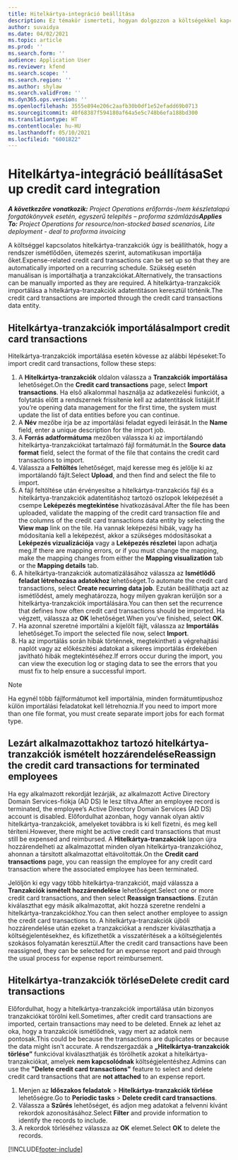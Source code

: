 ```yaml
---
title: Hitelkártya-integráció beállítása
description: Ez témakör ismerteti, hogyan dolgozzon a költségekkel kapcsolatos hitelkártya-tranzakciókkal.
author: suvaidya
ms.date: 04/02/2021
ms.topic: article
ms.prod: ''
ms.search.form: ''
audience: Application User
ms.reviewer: kfend
ms.search.scope: ''
ms.search.region: ''
ms.author: shylaw
ms.search.validFrom: ''
ms.dyn365.ops.version: ''
ms.openlocfilehash: 3555e894e206c2aafb30b0df1e52efadd69b0713
ms.sourcegitcommit: 40f68387f594180af64a5e5c748b6efa188bd300
ms.translationtype: HT
ms.contentlocale: hu-HU
ms.lasthandoff: 05/10/2021
ms.locfileid: "6001822"
---
```

# <a name="set-up-credit-card-integration"></a><span data-ttu-id="17f08-103">Hitelkártya-integráció beállítása</span><span class="sxs-lookup"><span data-stu-id="17f08-103">Set up credit card integration</span></span>

<span data-ttu-id="17f08-104">_**A következőre vonatkozik:** Project Operations erőforrás-/nem készletalapú forgatókönyvek esetén, egyszerű telepítés – proforma számlázás_</span><span class="sxs-lookup"><span data-stu-id="17f08-104">_**Applies To:** Project Operations for resource/non-stocked based scenarios, Lite deployment - deal to proforma invoicing_</span></span>

<span data-ttu-id="17f08-105">A költséggel kapcsolatos hitelkártya-tranzakciók úgy is beállíthatók, hogy a rendszer ismétlődően, ütemezés szerint, automatikusan importálja őket.</span><span class="sxs-lookup"><span data-stu-id="17f08-105">Expense-related credit card transactions can be set up so that they are automatically imported on a recurring schedule.</span></span> <span data-ttu-id="17f08-106">Szükség esetén manuálisan is importálhatja a tranzakciókat.</span><span class="sxs-lookup"><span data-stu-id="17f08-106">Alternatively, the transactions can be manually imported as they are required.</span></span> <span data-ttu-id="17f08-107">A hitelkártya-tranzakciók importálása a hitelkártya-tranzakciók adatentitáson keresztül történik.</span><span class="sxs-lookup"><span data-stu-id="17f08-107">The credit card transactions are imported through the credit card transactions data entity.</span></span>

## <a name="import-credit-card-transactions"></a><span data-ttu-id="17f08-108">Hitelkártya-tranzakciók importálása</span><span class="sxs-lookup"><span data-stu-id="17f08-108">Import credit card transactions</span></span>

<span data-ttu-id="17f08-109">Hitelkártya-tranzakciók importálása esetén kövesse az alábbi lépéseket:</span><span class="sxs-lookup"><span data-stu-id="17f08-109">To import credit card transactions, follow these steps:</span></span>

1. <span data-ttu-id="17f08-110">A **Hitelkártya-tranzakciók** oldalon válassza a **Tranzakciók importálása** lehetőséget.</span><span class="sxs-lookup"><span data-stu-id="17f08-110">On the **Credit card transactions** page, select **Import transactions**.</span></span> <span data-ttu-id="17f08-111">Ha első alkalommal használja az adatkezelési funkciót, a folytatás előtt a rendszernek frissítenie kell az adatentitások listáját.</span><span class="sxs-lookup"><span data-stu-id="17f08-111">If you’re opening data management for the first time, the system must update the list of data entities before you can continue.</span></span>
2. <span data-ttu-id="17f08-112">A **Név** mezőbe írja be az importálási feladat egyedi leírását.</span><span class="sxs-lookup"><span data-stu-id="17f08-112">In the **Name** field, enter a unique description for the import job.</span></span>
3. <span data-ttu-id="17f08-113">A **Forrás adatformátuma** mezőben válassza ki az importálandó hitelkártya-tranzakciókat tartalmazó fájl formátumát.</span><span class="sxs-lookup"><span data-stu-id="17f08-113">In the **Source data format** field, select the format of the file that contains the credit card transactions to import.</span></span>
4. <span data-ttu-id="17f08-114">Válassza a **Feltöltés** lehetőséget, majd keresse meg és jelölje ki az importálandó fájlt.</span><span class="sxs-lookup"><span data-stu-id="17f08-114">Select **Upload**, and then find and select the file to import.</span></span>
5. <span data-ttu-id="17f08-115">A fájl feltöltése után érvényesítse a hitelkártya-tranzakciós fájl és a hitelkártya-tranzakciók adatentitáshoz tartozó oszlopok leképezését a csempe **Leképezés megtekintése** hivatkozásával.</span><span class="sxs-lookup"><span data-stu-id="17f08-115">After the file has been uploaded, validate the mapping of the credit card transaction file and the columns of the credit card transactions data entity by selecting the **View map** link on the tile.</span></span> <span data-ttu-id="17f08-116">Ha vannak leképezési hibák, vagy ha módosítania kell a leképezést, akkor a szükséges módosításokat a **Leképezés vizualizációja** vagy a **Leképezés részletei** lapon adhatja meg.</span><span class="sxs-lookup"><span data-stu-id="17f08-116">If there are mapping errors, or if you must change the mapping, make the mapping changes from either the **Mapping visualization** tab or the **Mapping details** tab.</span></span>
6. <span data-ttu-id="17f08-117">A hitelkártya-tranzakciók automatizálásához válassza az **Ismétlődő feladat létrehozása adatokhoz** lehetőséget.</span><span class="sxs-lookup"><span data-stu-id="17f08-117">To automate the credit card transactions, select **Create recurring data job**.</span></span> <span data-ttu-id="17f08-118">Ezután beállíthatja azt az ismétlődést, amely meghatározza, hogy milyen gyakran kerüljön sor a hitelkártya-tranzakciók importálására.</span><span class="sxs-lookup"><span data-stu-id="17f08-118">You can then set the recurrence that defines how often credit card transactions should be imported.</span></span> <span data-ttu-id="17f08-119">Ha végzett, válassza az **OK** lehetőséget.</span><span class="sxs-lookup"><span data-stu-id="17f08-119">When you’ve finished, select **OK**.</span></span>
7. <span data-ttu-id="17f08-120">Ha azonnal szeretné importálni a kijelölt fájlt, válassza az **Importálás** lehetőséget.</span><span class="sxs-lookup"><span data-stu-id="17f08-120">To import the selected file now, select **Import**.</span></span>
8. <span data-ttu-id="17f08-121">Ha az importálás során hibák történnek, megtekintheti a végrehajtási naplót vagy az előkészítési adatokat a sikeres importálás érdekében javítható hibák megtekintéséhez.</span><span class="sxs-lookup"><span data-stu-id="17f08-121">If errors occur during the import, you can view the execution log or staging data to see the errors that you must fix to help ensure a successful import.</span></span>

> [!NOTE]
> <span data-ttu-id="17f08-122">Ha egynél több fájlformátumot kell importálnia, minden formátumtípushoz külön importálási feladatokat kell létrehoznia.</span><span class="sxs-lookup"><span data-stu-id="17f08-122">If you need to import more than one file format, you must create separate import jobs for each format type.</span></span>

## <a name="reassign-the-credit-card-transactions-for-terminated-employees"></a><span data-ttu-id="17f08-123">Lezárt alkalmazottakhoz tartozó hitelkártya-tranzakciók ismételt hozzárendelése</span><span class="sxs-lookup"><span data-stu-id="17f08-123">Reassign the credit card transactions for terminated employees</span></span>

<span data-ttu-id="17f08-124">Ha egy alkalmazott rekordját lezárják, az alkalmazott Active Directory Domain Services-fiókja (AD DS) le lesz tiltva.</span><span class="sxs-lookup"><span data-stu-id="17f08-124">After an employee record is terminated, the employee’s Active Directory Domain Services (AD DS) account is disabled.</span></span> <span data-ttu-id="17f08-125">Előfordulhat azonban, hogy vannak olyan aktív hitelkártya-tranzakciók, amelyeket továbbra is ki kell fizetni, és meg kell téríteni.</span><span class="sxs-lookup"><span data-stu-id="17f08-125">However, there might be active credit card transactions that must still be expensed and reimbursed.</span></span> <span data-ttu-id="17f08-126">A **Hitelkártya-tranzakciók** lapon újra hozzárendelheti az alkalmazottat minden olyan hitelkártya-tranzakcióhoz, ahonnan a társított alkalmazottat eltávolították.</span><span class="sxs-lookup"><span data-stu-id="17f08-126">On the **Credit card transactions** page, you can reassign the employee for any credit card transaction where the associated employee has been terminated.</span></span>

<span data-ttu-id="17f08-127">Jelöljön ki egy vagy több hitelkártya-tranzakciót, majd válassza a **Tranzakciók ismételt hozzárendelése** lehetőséget.</span><span class="sxs-lookup"><span data-stu-id="17f08-127">Select one or more credit card transactions, and then select **Reassign transactions**.</span></span> <span data-ttu-id="17f08-128">Ezután kiválaszthat egy másik alkalmazottat, akit hozzá szeretne rendelni a hitelkártya-tranzakciókhoz.</span><span class="sxs-lookup"><span data-stu-id="17f08-128">You can then select another employee to assign the credit card transactions to.</span></span> <span data-ttu-id="17f08-129">A hitelkártya-tranzakciók újbóli hozzárendelése után ezeket a tranzakciókat a rendszer kiválaszthatja a költségjelentésekhez, és kifizethetők a visszatérítések a a költségjelentés szokásos folyamatán keresztül.</span><span class="sxs-lookup"><span data-stu-id="17f08-129">After the credit card transactions have been reassigned, they can be selected for an expense report and paid through the usual process for expense report reimbursement.</span></span>

## <a name="delete-credit-card-transactions"></a><span data-ttu-id="17f08-130">Hitelkártya-tranzakciók törlése</span><span class="sxs-lookup"><span data-stu-id="17f08-130">Delete credit card transactions</span></span> 

<span data-ttu-id="17f08-131">Előfordulhat, hogy a hitelkártya-tranzakciók importálása után bizonyos tranzakciókat törölni kell.</span><span class="sxs-lookup"><span data-stu-id="17f08-131">Sometimes, after credit card transactions are imported, certain transactions may need to be deleted.</span></span> <span data-ttu-id="17f08-132">Ennek az lehet az oka, hogy a tranzakciók ismétlődnek, vagy mert az adatok nem pontosak.</span><span class="sxs-lookup"><span data-stu-id="17f08-132">This could be because the transactions are duplicates or because the data might isn't accurate.</span></span> <span data-ttu-id="17f08-133">A rendszergazdák a **„Hitelkártya-tranzakciók törlése”** funkcióval kiválaszthatják és törölhetik azokat a hitelkártya-tranzakciókat, amelyek **nem kapcsolódnak** költségjelentéshez.</span><span class="sxs-lookup"><span data-stu-id="17f08-133">Admins can use the **"Delete credit card transactions"** feature to select and delete credit card transactions that are **not attached** to an expense report.</span></span> 

1. <span data-ttu-id="17f08-134">Menjen az **Időszakos feladatok** > **Hitelkártya-tranzakciók törlése** lehetőségre.</span><span class="sxs-lookup"><span data-stu-id="17f08-134">Go to **Periodic tasks** > **Delete credit card transactions**.</span></span>
2. <span data-ttu-id="17f08-135">Válassza a **Szűrés** lehetőséget, és adjon meg adatokat a felvenni kívánt rekordok azonosításához.</span><span class="sxs-lookup"><span data-stu-id="17f08-135">Select **Filter** and provide information to identify the records to include.</span></span>
3. <span data-ttu-id="17f08-136">A rekordok törléséhez válassza az **OK** elemet.</span><span class="sxs-lookup"><span data-stu-id="17f08-136">Select **OK** to delete the records.</span></span> 

[!INCLUDE[footer-include](../includes/footer-banner.md)]
